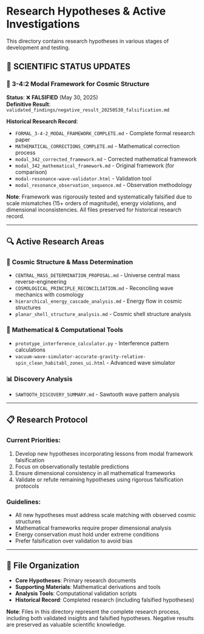 # Research Hypotheses & Active Investigations

This directory contains research hypotheses in various stages of development and testing.

## 🚨 **SCIENTIFIC STATUS UPDATES**

### 🔬 **3-4:2 Modal Framework for Cosmic Structure**

**Status**: ❌ **FALSIFIED** (May 30, 2025)  
**Definitive Result**: `validated_findings/negative_result_20250530_falsification.md`

**Historical Research Record**:
- `FORMAL_3-4-2_MODAL_FRAMEWORK_COMPLETE.md` - Complete formal research paper
- `MATHEMATICAL_CORRECTIONS_COMPLETE.md` - Mathematical correction process
- `modal_342_corrected_framework.md` - Corrected mathematical framework  
- `modal_342_mathematical_framework.md` - Original framework (for comparison)
- `modal-resonance-wave-validator.html` - Validation tool
- `modal_resonance_observation_sequence.md` - Observation methodology

**Note**: Framework was rigorously tested and systematically falsified due to scale mismatches (15+ orders of magnitude), energy violations, and dimensional inconsistencies. All files preserved for historical research record.

---

## 🔍 **Active Research Areas**

### 🌌 **Cosmic Structure & Mass Determination**
- `CENTRAL_MASS_DETERMINATION_PROPOSAL.md` - Universe central mass reverse-engineering
- `COSMOLOGICAL_PRINCIPLE_RECONCILIATION.md` - Reconciling wave mechanics with cosmology
- `hierarchical_energy_cascade_analysis.md` - Energy flow in cosmic structures
- `planar_shell_structure_analysis.md` - Cosmic shell structure analysis

### 🔬 **Mathematical & Computational Tools**
- `prototype_interference_calculator.py` - Interference pattern calculations
- `vacuum-wave-simulator-accurate-gravity-relative-spin_clean_habitabl_zones_ui.html` - Advanced wave simulator

### 📊 **Discovery Analysis**
- `SAWTOOTH_DISCOVERY_SUMMARY.md` - Sawtooth wave pattern analysis

---

## 📋 **Research Protocol**

### Current Priorities:
1. Develop new hypotheses incorporating lessons from modal framework falsification
2. Focus on observationally testable predictions
3. Ensure dimensional consistency in all mathematical frameworks
4. Validate or refute remaining hypotheses using rigorous falsification protocols

### Guidelines:
- All new hypotheses must address scale matching with observed cosmic structures
- Mathematical frameworks require proper dimensional analysis
- Energy conservation must hold under extreme conditions
- Prefer falsification over validation to avoid bias

---

## 📁 **File Organization**

- **Core Hypotheses**: Primary research documents
- **Supporting Materials**: Mathematical derivations and tools
- **Analysis Tools**: Computational validation scripts
- **Historical Record**: Completed research (including falsified hypotheses)

**Note**: Files in this directory represent the complete research process, including both validated insights and falsified hypotheses. Negative results are preserved as valuable scientific knowledge. 